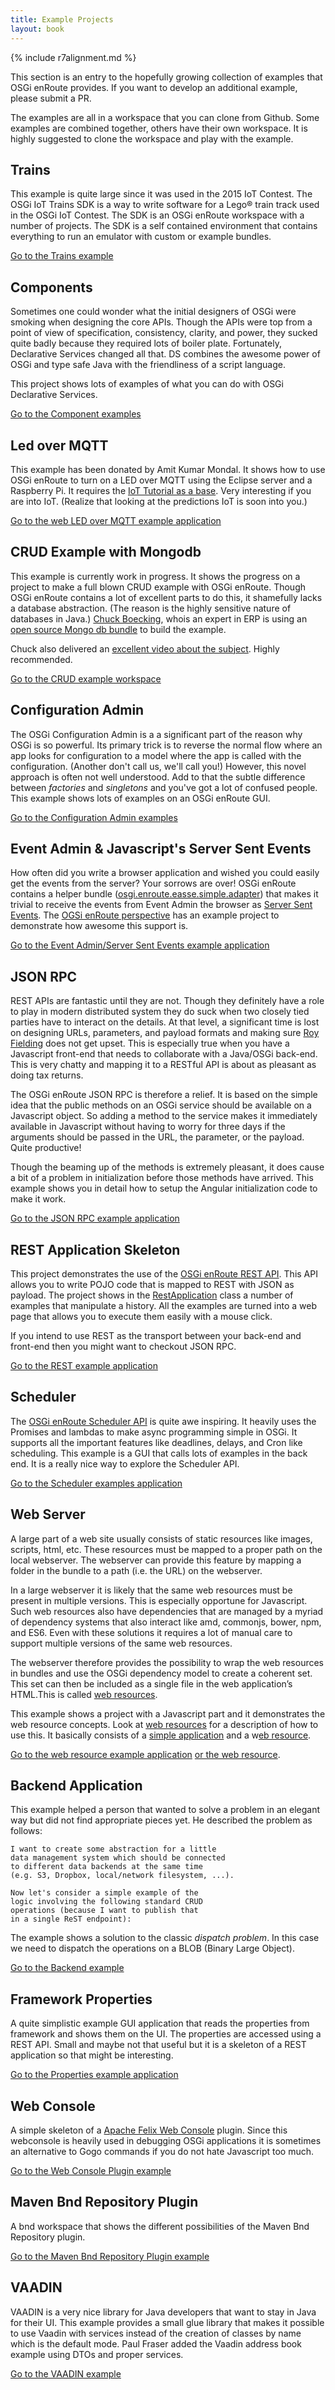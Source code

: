 ```yaml
---
title: Example Projects
layout: book
---
```


{% include r7alignment.md %}

This section is an entry to the hopefully growing collection of examples that OSGi enRoute provides. If you want to develop an additional example, please submit a PR.

The examples are all in a workspace that you can clone from Github. Some examples are combined together, others have their own workspace. It is highly suggested to clone the workspace and play with the example.

## Trains

This example is quite large since it was used in the 2015 IoT Contest. The OSGi IoT Trains SDK is a way to write software for a Lego® train track used in the OSGi IoT Contest. The SDK is an OSGi enRoute workspace with a number of projects. The SDK is a self contained environment that contains everything to run an emulator with custom or example bundles.

[Go to the Trains example](/trains/200-architecture.html)

## Components

Sometimes one could wonder what the initial designers of OSGi were smoking when designing the core APIs. Though the APIs were top from a point of view of specification, consistency, clarity, and power, they sucked quite badly because they required lots of boiler plate. Fortunately, Declarative Services changed all that. DS combines the awesome power of OSGi and type safe Java with the friendliness of a script language. 

This project shows lots of examples of what you can do with OSGi Declarative Services.

[Go to the Component examples](https://github.com/osgi/osgi.enroute.examples/tree/master/osgi.enroute.examples.component.application)

## Led over MQTT

This example has been donated by Amit Kumar Mondal. It shows how to use OSGi enRoute to turn on a LED over MQTT using the Eclipse server and a Raspberry Pi. It requires the [IoT Tutorial as a base][12]. Very interesting if you are into IoT. (Realize that looking at the predictions IoT is soon into you.)

[Go to the web LED over MQTT example application](https://github.com/osgi/osgi.enroute.examples.ledovermqtt/tree/master/osgi.enroute.examples.led.controller.application)

## CRUD Example with Mongodb

This example is currently work in progress. It shows the progress on a project to make a full blown CRUD example with OSGi enRoute. Though OSGi enRoute contains a lot of excellent parts to do this, it shamefully lacks a database abstraction. (The reason is the highly sensitive nature of databases in Java.) [Chuck Boecking][13], whois an expert in ERP is using an [open source Mongo db bundle][14] to build the example.

Chuck also delivered an [excellent video about the subject][15]. Highly recommended.   

[Go to the CRUD example workspace](https://github.com/cboecking/com.chuboe.moeboe)

## Configuration Admin

The OSGi Configuration Admin is a a significant part of the reason why OSGi is so powerful. Its primary trick is to reverse the normal flow where an app looks for configuration to a model where the app is called with the configuration. (Another don't call us, we'll call you!) However,  this novel approach is often not well understood. Add to that the subtle difference between _factories_ and _singletons_ and you've got a lot of confused people. This example shows lots of examples on an OSGi enRoute GUI.

[Go to the Configuration Admin examples](https://github.com/osgi/osgi.enroute.examples/tree/master/osgi.enroute.examples.cm.application)

## Event Admin & Javascript's Server Sent Events

How often did you write a browser application and wished you could easily get the events from the server? Your sorrows are over! OSGi enRoute contains a helper bundle ([osgi.enroute.easse.simple.adapter][1]) that makes it trivial to receive the events from Event Admin the browser as [Server Sent Events][2]. The [OGSi enRoute perspective][3] has an example project to demonstrate how awesome this support is.

[Go to the Event Admin/Server Sent Events example application](https://github.com/osgi/osgi.enroute.examples/blob/master/osgi.enroute.examples.easse.application)


## JSON RPC

REST APIs are fantastic until they are not. Though they definitely have a role to play in modern distributed system they do suck when two closely tied parties have to interact on the details. At that level, a significant time is lost on designing URLs, parameters, and payload formats and making sure [Roy Fielding][4] does not get upset. This is especially true when you have a Javascript front-end that needs to collaborate with a Java/OSGi back-end. This is very chatty and mapping it to a RESTful API is about as pleasant as doing tax returns.

The OSGi enRoute JSON RPC is therefore a relief. It is based on the simple idea that the public methods on an OSGi service should be available on a Javascript object. So adding a method to the service makes it immediately available in Javascript without having to worry for three days if the arguments should be passed in the URL, the parameter, or the payload. Quite productive!

Though the beaming up of the methods is extremely pleasant, it does cause a bit of a problem in initialization before those methods have arrived. This example shows you in detail how to setup the Angular initialization code to make it work.

[Go to the JSON RPC example application](https://github.com/osgi/osgi.enroute.examples/tree/master/osgi.enroute.examples.jsonrpc.application)

## REST Application Skeleton

This project demonstrates the use of the [OSGi enRoute REST API][5]. This API allows you to write POJO code that is mapped to REST with JSON as payload. The project shows in the [RestApplication][6] class a number of examples that manipulate a history. All the examples are turned into a web page that allows you to execute them easily with a mouse click.

If you intend to use REST as the transport between your back-end and front-end then you might want to checkout JSON RPC.

[Go to the REST example application](https://github.com/osgi/osgi.enroute.examples/tree/master/osgi.enroute.examples.rest.application)


## Scheduler

The [OSGi enRoute Scheduler API][7] is quite awe inspiring. It heavily uses the Promises and lambdas to make async programming simple in OSGi. It supports all the important features like deadlines, delays, and Cron like scheduling. This example is a GUI that calls lots of examples in the back end. It is a really nice way to explore the Scheduler API.

[Go to the Scheduler examples application](https://github.com/osgi/osgi.enroute.examples/tree/master/osgi.enroute.examples.scheduler.application)

## Web Server

A large part of a web site usually consists of static resources like images, scripts, html, etc. These resources must be mapped to a proper path on the local webserver. The webserver can provide this feature by mapping a folder in the bundle to a path (i.e. the URL) on the webserver.

In a large webserver it is likely that the same web resources must be present in multiple versions. This is especially opportune for Javascript. Such web resources also have dependencies that are managed by a myriad of dependency systems that also interact like amd, commonjs, bower, npm, and ES6. Even with these solutions it requires a lot of manual care to support multiple versions of the same web resources.

The webserver therefore provides the possibility to wrap the web resources in bundles and use the OSGi dependency model to create a coherent set. This set can then be included as a single file in the web application’s HTML.This is called [web resources][9].

This example shows a project with a Javascript part and it demonstrates the web resource concepts. Look at [web resources][9] for a description of how to use this. It basically consists of a [simple application][10] and a w[eb resource][11].

[Go to the web resource example application][10] [or the web resource][11].


## Backend Application

This example helped a person that wanted to solve a problem in an elegant way but did not find appropriate pieces yet. He described the problem as follows:

	I want to create some abstraction for a little 
	data management system which should be connected 
	to different data backends at the same time 
	(e.g. S3, Dropbox, local/network filesystem, ...).

	Now let's consider a simple example of the 
	logic involving the following standard CRUD 
	operations (because I want to publish that 
	in a single ReST endpoint):

The example shows a solution to the classic _dispatch problem_. In this case we need to dispatch the operations on a BLOB (Binary Large Object). 

[Go to the Backend example](https://github.com/osgi/osgi.enroute.examples/tree/master/osgi.enroute.examples.backend.application)

## Framework Properties

A quite simplistic example GUI application that reads the properties from framework and shows them on the UI. The properties are accessed using a REST API. Small and maybe not that useful but it is a skeleton of a REST application so that might be interesting.

[Go to the Properties example application](https://github.com/osgi/osgi.enroute.examples/tree/master/osgi.enroute.examples.properties.application)

## Web Console

A simple skeleton of a [Apache Felix Web Console][8] plugin. Since this webconsole is heavily used in debugging OSGi applications it is sometimes an alternative to Gogo commands if you do not hate Javascript too much.

[Go to the Web Console Plugin example](https://github.com/osgi/osgi.enroute.examples/tree/master/osgi.enroute.examples.webconsole.provider)

## Maven Bnd Repository Plugin

A bnd workspace that shows the different possibilities of the Maven Bnd Repository plugin.

[Go to the Maven Bnd Repository Plugin example](https://github.com/osgi/osgi.enroute.examples.maven)

## VAADIN

VAADIN is a very nice library for Java developers that want to stay in Java for their UI. This example provides a small glue library that makes it possible to use Vaadin with services instead of the creation of classes by name which is the default mode. Paul Fraser added the Vaadin address book example using DTOs and proper services.

[Go to the VAADIN example](https://github.com/osgi/osgi.enroute.examples.vaadin)

 
[1]: https://github.com/osgi/osgi.enroute.bundles/tree/master/osgi.enroute.easse.simple.adapter 
[2]: https://www.w3.org/TR/2011/WD-eventsource-20110208/
[3]: http://enroute.osgi.org/services/osgi.enroute.easse.html
[4]: https://www.ics.uci.edu/~fielding/pubs/dissertation/top.htm
[5]: http://enroute.osgi.org/services/osgi.enroute.rest.api.html
[6]: https://github.com/osgi/osgi.enroute.examples/blob/master/osgi.enroute.examples.rest.application/src/osgi/enroute/examples/rest/application/RestApplication.java
[7]: http://enroute.osgi.org/services/osgi.enroute.scheduler.api.html
[8]: http://felix.apache.org/documentation/subprojects/apache-felix-web-console.html
[9]: http://enroute.osgi.org/services/osgi.enroute.webserver.capabilities.html
[10]: https://github.com/osgi/osgi.enroute.examples/tree/master/osgi.enroute.examples.webserver.application
[11]: https://github.com/osgi/osgi.enroute.examples/tree/master/osgi.enroute.examples.webserver.webresource
[12]: /tutorial_iot/050-start.html
[13]: http://erp-academy.chuckboecking.com/
[14]: https://github.com/pkriens/aQute.open/tree/master/aQute.open.store.mongo.provider
[15]: http://erp-academy.chuckboecking.com/?page_id=3789
